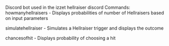 Discord bot used in the izzet hellraiser discord
Commands:
howmanyhellraisers - Displays probabilities of number of Hellraisers based on input parameters

simulatehellraiser - Simulates a Hellraiser trigger and displays the outcome

chancesofhit - Displays probability of choosing a hit
